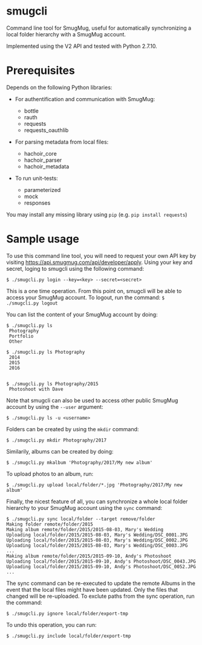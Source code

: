 # smugcli
Command line tool for SmugMug, useful for automatically synchronizing a local folder hierarchy with a SmugMug account.

Implemented using the V2 API and tested with Python 2.7.10.

# Prerequisites
Depends on the following Python libraries:

 * For authentification and communication with SmugMug:
   * bottle
   * rauth
   * requests
   * requests_oauthlib

 * For parsing metadata from local files:
   * hachoir_core
   * hachoir_parser
   * hachoir_metadata

 * To run unit-tests:
   * parameterized
   * mock
   * responses

You may install any missing library using `pip` (e.g. `pip install requests`)

# Sample usage

To use this command line tool, you will need to request your own API key by visiting https://api.smugmug.com/api/developer/apply. Using your key and secret, loging to smugcli using the following command:
```
$ ./smugcli.py login --key=<key> --secret=<secret>
```

This is a one time operation. From this point on, smugcli will be able to access your SmugMug account. To logout, run the command: `$ ./smugcli.py logout`

You can list the content of your SmugMug account by doing:
```
$ ./smugcli.py ls
 Photography
 Portfolio
 Other
 
$ ./smugcli.py ls Photography
 2014
 2015
 2016

 
$ ./smugcli.py ls Photography/2015
 Photoshoot with Dave
```
Note that smugcli can also be used to access other public SmugMug account by using the `--user` argument:
```
$ ./smugcli.py ls -u <username>
```

Folders can be created by using the `mkdir` command:
```
$ ./smugcli.py mkdir Photography/2017
```

Similarily, albums can be created by doing:
```
$ ./smugcli.py mkalbum 'Photography/2017/My new album'
```

To upload photos to an album, run:
```
$ ./smugcli.py upload local/folder/*.jpg 'Photography/2017/My new album'
```

Finally, the nicest feature of all, you can synchronize a whole local folder hierarchy to your SmugMug account using the `sync` command:
```
$ ./smugcli.py sync local/folder --target remove/folder
Making folder remote/folder/2015
Making album remote/folder/2015/2015-08-03, Mary's Wedding
Uploading local/folder/2015/2015-08-03, Mary's Wedding/DSC_0001.JPG
Uploading local/folder/2015/2015-08-03, Mary's Wedding/DSC_0002.JPG
Uploading local/folder/2015/2015-08-03, Mary's Wedding/DSC_0003.JPG
...
Making album remote/folder/2015/2015-09-10, Andy's Photoshoot
Uploading local/folder/2015/2015-09-10, Andy's Photoshoot/DSC_0043.JPG
Uploading local/folder/2015/2015-09-10, Andy's Photoshoot/DSC_0052.JPG
...
```

The sync command can be re-executed to update the remote Albums in the event that the local files might have been updated. Only the files that changed will be re-uploaded. To exclute paths from the sync operation, run the command:
```
$ ./smugcli.py ignore local/folder/export-tmp
```

To undo this operation, you can run:
```
$ ./smugcli.py include local/folder/export-tmp
```
